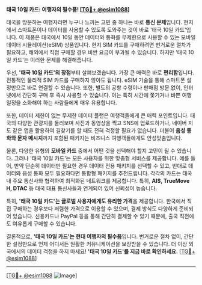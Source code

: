 **태국 10일 카드: 여행자의 필수품! [[TG💪+ @esim1088](https://t.me/s/esim1088)]**

태국을 방문하는 여행자라면 누구나 느끼는 고민 중 하나는 바로 **통신 문제**입니다. 현지에서 스마트폰이나 데이터를 사용할 수 있도록 도와주는 것이 바로 '태국 10일 카드'입니다. 이 제품은 태국에서 10일 동안 데이터와 통화를 무제한으로 사용할 수 있는 모바일 데이터 시뮬레이션(eSIM) 상품입니다. 현지 SIM 카드를 구매하려면 번거로운 절차가 필요하고, 해외에서 직접 구매할 경우 비싼 요금이 부과될 수 있습니다. 하지만 '태국 10일 카드'는 이러한 문제를 해결해줍니다.

우선, **'태국 10일 카드'의 장점**부터 살펴보겠습니다. 가장 큰 매력은 바로 **편리함**입니다. 전통적인 물리적 SIM 카드를 구매하지 않아도 됩니다. eSIM 기술을 통해 스마트폰 설정만으로 바로 연결할 수 있습니다. 또한, 별도의 공항 수령이나 판매점 방문 없이, 인터넷에서 간단히 구매 후 즉시 사용할 수 있습니다. 이는 특히 시간에 쫓기거나 바쁜 여행 일정을 소화해야 하는 사람들에게 매우 유용합니다.

또한, 데이터 제한이 없는 무제한 데이터 플랜은 여행객들에게 큰 매력 포인트입니다. 태국의 다양한 관광지를 둘러보며 사진과 동영상을 찍고 SNS에 업로드하거나, 네이버 지도 같은 앱을 활용하여 길찾기를 할 때도 전혀 걱정할 필요가 없습니다. 더불어 **음성 통화와 문자 메시지**까지 포함된 패키지는 비즈니스 여행객들에게도 안성맞춤입니다.

물론, 다양한 유형의 **모바일 카드** 중에서 어떤 것을 선택해야 할지 고민이 될 수 있습니다. 그러나 '태국 10일 카드'는 모든 사용자를 위한 맞춤형 서비스를 제공합니다. 예를 들어, 만약 단순히 데이터만 필요한 경우 데이터 전용 패키지를 선택할 수 있고, 반대로 데이터와 음성 통화 모두 필요하다면 통합형 패키지를 추천드립니다. 각각의 카드는 태국 내 주요 통신사와 협력하여 최적화된 네트워크를 제공합니다. 특히, **AIS, TrueMove H, DTAC** 등 태국 대표 통신사들과 연계되어 있어 신뢰성이 높습니다.

특히, **'태국 10일 카드'는 글로벌 사용자에게도 유리한 가격**을 제공합니다. 한국에서 직접 구매하는 경우보다 저렴한 가격으로 이용할 수 있으며, 결제 방식도 다양하게 준비되어 있습니다. 신용카드나 PayPal 등을 통해 간단히 결제할 수 있기 때문에, 출국 직전에도 여유롭게 구매할 수 있습니다.

결론적으로, **'태국 10일 카드'는 현대 여행자의 필수품**입니다. 번거로운 절차 없이, 간단한 설정만으로 언제 어디서든 원활한 커뮤니케이션을 보장받을 수 있습니다. 더 이상 외국에서의 데이터 걱정을 하지 마세요! **'태국 10일 카드'를 지금 바로 확인하세요.** [[TG💪+ @esim1088](https://t.me/s/esim1088)]

---

[[TG💪+ @esim1088](https://t.me/s/esim1088) ![Image](https://i.postimg.cc/Y0z9fWf4/image.png)]